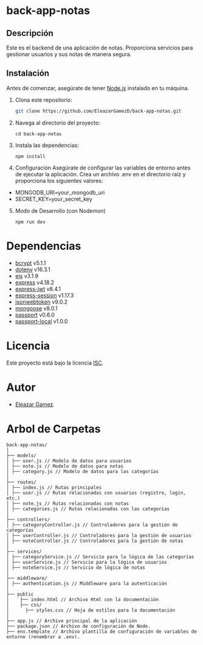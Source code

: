 # back-app-notas

## Descripción

Este es el backend de una aplicación de notas. Proporciona servicios para gestionar usuarios y sus notas de manera segura.

## Instalación

Antes de comenzar, asegúrate de tener [Node.js](https://nodejs.org/) instalado en tu máquina.

1. Clona este repositorio:

   ```bash
   git clone https://github.com/EleazarGamezD/back-app-notas.git

2. Navega al directorio del proyecto:
   ```
   cd back-app-notas
3. Instala las dependencias:
   ```
   npm install
4. Configuración
Asegúrate de configurar las variables de entorno antes de ejecutar la aplicación. Crea un archivo .env en el directorio raíz y proporciona los siguientes valores:
- MONGODB_URI=your_mongodb_uri
- SECRET_KEY=your_secret_key
5. Modo de Desarrollo (con Nodemon)
   ```
   npm run dev

# Dependencias

- [bcrypt](https://www.npmjs.com/package/bcrypt) v5.1.1
- [dotenv](https://www.npmjs.com/package/dotenv) v16.3.1
- [ejs](https://www.npmjs.com/package/ejs) v3.1.9
- [express](https://www.npmjs.com/package/express) v4.18.2
- [express-jwt](https://www.npmjs.com/package/express-jwt) v8.4.1
- [express-session](https://www.npmjs.com/package/express-session) v1.17.3
- [jsonwebtoken](https://www.npmjs.com/package/jsonwebtoken) v9.0.2
- [mongoose](https://www.npmjs.com/package/mongoose) v8.0.1
- [passport](https://www.npmjs.com/package/passport) v0.6.0
- [passport-local](https://www.npmjs.com/package/passport-local) v1.0.0

# Licencia

Este proyecto está bajo la licencia [ISC](LICENSE).

# Autor

- [Eleazar Gamez](https://github.com/EleazarGamezD).

# Arbol de Carpetas
```
back-app-notas/
│
├── models/
│ ├── user.js // Modelo de datos para usuarios
│ ├── note.js // Modelo de datos para notas
│ ├── category.js // Modelo de datos para las categorías
│
├── routes/
│ ├── index.js // Rutas principales
│ ├── user.js // Rutas relacionadas con usuarios (registro, login, etc.)
│ ├── note.js // Rutas relacionadas con notas
│ ├── categories.js // Rutas relacionadas con las categorias
│
├── controllers/
│ ├── categoryController.js // Controladores para la gestión de categorías
│ ├── userController.js // Controladores para la gestión de usuarios
│ ├── noteController.js // Controladores para la gestión de notas
│
├── services/
│ ├── categoryService.js // Servicio para la lógica de las categorías
│ ├── userService.js // Servicio para la lógica de usuarios
│ ├── noteService.js // Servicio de lógica de notas
│
├── middleware/
│ ├── authentication.js // Middleware para la autenticación
│
├── public
│    ├── index.html // Archivo Html con la documentación
│    ├── css/
│      ├── styles.css // Hoja de estilos para la documentación
|
├── app.js // Archivo principal de la aplicación
├── package.json // Archivo de configuración de Node.
├── env.template // Archivo plantilla de configuración de variables de entorno (renombrar a .env).
```

